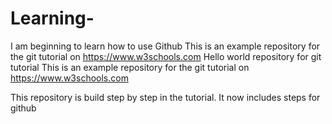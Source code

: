 # Learning-
I am beginning to learn how to use Github
This is an example repository for the git tutorial on https://www.w3schools.com
Hello world repository for git tutorial This is an example repository for the git tutorial on https://www.w3schools.com

This repository is build step by step in the tutorial.
It now includes steps for github
